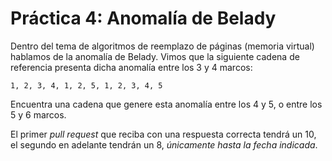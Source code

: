 # Práctica 4: Anomalía de Belady

Dentro del tema de algoritmos de reemplazo de páginas (memoria
virtual) hablamos de la anomalía de Belady. Vimos que la siguiente
cadena de referencia presenta dicha anomalía entre los 3 y 4 marcos:

	1, 2, 3, 4, 1, 2, 5, 1, 2, 3, 4, 5

Encuentra una cadena que genere esta anomalía entre los 4 y 5, o entre
los 5 y 6 marcos.

El primer _pull request_ que reciba con una respuesta correcta tendrá
un 10, el segundo en adelante tendrán un 8, _únicamente hasta la fecha
indicada_.
